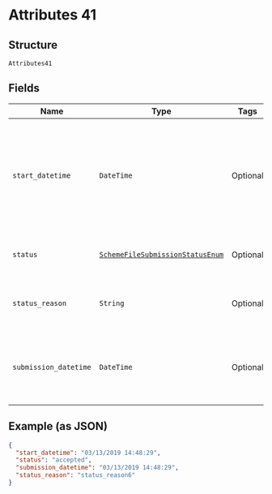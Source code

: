 
# Attributes 41

## Structure

`Attributes41`

## Fields

| Name | Type | Tags | Description |
|  --- | --- | --- | --- |
| `start_datetime` | `DateTime` | Optional | Time the submission request was received by Form3. Used to compute the total processing time |
| `status` | [`SchemeFileSubmissionStatusEnum`](../../doc/models/scheme-file-submission-status-enum.md) | Optional | Status of the scheme file submission |
| `status_reason` | `String` | Optional | Plain-text description of the status attribute |
| `submission_datetime` | `DateTime` | Optional | Time when the Form3 system begins processing of the submission |

## Example (as JSON)

```json
{
  "start_datetime": "03/13/2019 14:48:29",
  "status": "accepted",
  "submission_datetime": "03/13/2019 14:48:29",
  "status_reason": "status_reason6"
}
```

